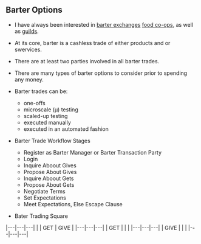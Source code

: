## Barter Options

- I have always been interested in [barter exchanges](https://en.wikipedia.org/wiki/Barter) [food co-ops](https://en.wikipedia.org/wiki/Food_cooperative), as well as [guilds](https://en.wikipedia.org/wiki/Guild).

- At its core, barter is a cashless trade of either products and or swervices.

- There are at least two parties involved in all barter trades.

- There are many types of barter options to consider prior to spending any money.


- Barter trades can be:
  - one-offs
  - microscale (µ) testing
  - scaled-up testing
  - executed manually
  - executed in an automated fashion

- Barter Trade Workflow Stages
  - Register as Barter Manager or Barter Transaction Party
  - Login
  - Inquire Aboout Gives
  - Propose About Gives
  - Inquire Aboout Gets
  - Propose About Gets
  - Negotiate Terms
  - Set Expectations
  - Meet Expectations, Else Escape Clause

- Bater Trading Square


|---|---|---|
|    | GET | GIVE |
|---|---|---|
|  GET  | | |
|---|---|---|
|  GIVE  | | |
|---|---|---|


